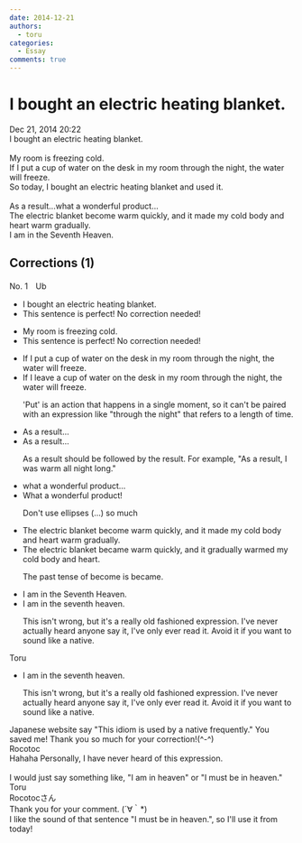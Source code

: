 ```yaml
---
date: 2014-12-21
authors:
  - toru
categories:
  - Essay
comments: true
---
```


# I bought an electric heating blanket.
<div class="date">Dec 21, 2014 20:22</div>
<div id="post"><div id="body_show_ori">
I bought an electric heating blanket.<br/><br/>My room is freezing cold. <br/>If I put a cup of water on the desk in my room through the night, the water will freeze.<br/>So today, I bought an electric heating blanket and used it.<br/><br/>As a result...what a wonderful product...<br/>The electric blanket become warm quickly, and it made my cold body and heart warm gradually.<br/>I am in the Seventh Heaven.
</div></div>

<!-- more -->


## Corrections (1)
<div id="block"><div class="first_name"> No. 1　<span class="just_name">Ub</span></div><div id="block2">
<ul class="correction_field">
<li class="incorrect">I bought an electric heating blanket.</li>
<li class="corrected perfect">This sentence is perfect! No correction needed!</li>
</ul>
<ul class="correction_field">
<li class="incorrect">My room is freezing cold.</li>
<li class="corrected perfect">This sentence is perfect! No correction needed!</li>
</ul>
<ul class="correction_field">
<li class="incorrect">If I put a cup of water on the desk in my room through the night, the water will freeze.</li>
<li class="corrected correct">
If I leave a cup of water on the desk in my room through the night, the water will freeze.
<p class="correction_comment">'Put' is an action that happens in a single moment, so it can't be paired with an expression like "through the night" that refers to a length of time.</p>
</li>
</ul>
<ul class="correction_field">
<li class="incorrect">As a result...</li>
<li class="corrected correct">
<span class="sline">As a result...</span>
<p class="correction_comment">As a result should be followed by the result. For example, "As a result, I was warm all night long."</p>
</li>
</ul>
<ul class="correction_field">
<li class="incorrect">what a wonderful product...</li>
<li class="corrected correct">
What a wonderful product!
<p class="correction_comment">Don't use ellipses (...) so much</p>
</li>
</ul>
<ul class="correction_field">
<li class="incorrect">The electric blanket become warm quickly, and it made my cold body and heart warm gradually.</li>
<li class="corrected correct">
The electric blanket became warm quickly, and it gradually warmed my cold body and heart.
<p class="correction_comment">The past tense of become is became.</p>
</li>
</ul>
<ul class="correction_field">
<li class="incorrect">I am in the Seventh Heaven.</li>
<li class="corrected correct">
I am in the seventh heaven.
<p class="correction_comment">This isn't wrong, but it's a really old fashioned expression. I've never actually heard anyone say it, I've only ever read it. Avoid it if you want to sound like a native.</p>
</li>
</ul>
</div><div class="name"><span class="just_name">Toru</span><br><div class="quote_field"><ul class="correction_field">
<li class="corrected correct">
I am in the seventh heaven.
<p class="correction_comment">
This isn't wrong, but it's a really old fashioned expression. I've never actually heard anyone say it, I've only ever read it. Avoid it if you want to sound like a native.
</p>
</li>
</ul></div>
Japanese website say "This idiom is used by a native frequently." You saved me! Thank you so much for your correction!(^-^)
</div>
<div class="name"><span class="just_name">Rocotoc</span><br>
Hahaha Personally, I have never heard of this expression.<br/><br/>I would just say something like, "I am in heaven" or "I must be in heaven."
</div>
<div class="name"><span class="just_name">Toru</span><br>
Rocotocさん<br/>Thank you for your comment. (´∀｀*)<br/>I like the sound of that sentence "I must be in heaven.", so I'll use it from today!
</div>
</div>
